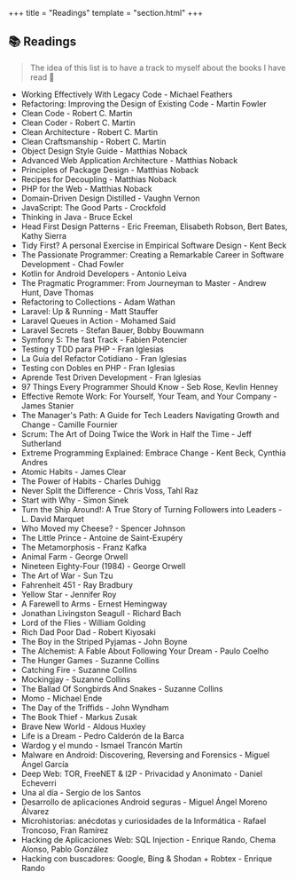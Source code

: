 +++
title = "Readings"
template = "section.html"
+++

## 📚 Readings

> The idea of this list is to have a track to myself about the books I have read 🙂

- Working Effectively With Legacy Code - Michael Feathers
- Refactoring: Improving the Design of Existing Code - Martin Fowler
- Clean Code - Robert C. Martin
- Clean Coder - Robert C. Martin
- Clean Architecture - Robert C. Martin
- Clean Craftsmanship - Robert C. Martin
- Object Design Style Guide - Matthias Noback
- Advanced Web Application Architecture - Matthias Noback
- Principles of Package Design - Matthias Noback
- Recipes for Decoupling - Matthias Noback
- PHP for the Web - Matthias Noback
- Domain-Driven Design Distilled - Vaughn Vernon
- JavaScript: The Good Parts - Crockfold
- Thinking in Java - Bruce Eckel
- Head First Design Patterns - Eric Freeman, Elisabeth Robson, Bert Bates, Kathy Sierra
- Tidy First? A personal Exercise in Empirical Software Design - Kent Beck
- The Passionate Programmer: Creating a Remarkable Career in Software Development - Chad Fowler
- Kotlin for Android Developers - Antonio Leiva
- The Pragmatic Programmer: From Journeyman to Master - Andrew Hunt, Dave Thomas
- Refactoring to Collections - Adam Wathan
- Laravel: Up & Running - Matt Stauffer
- Laravel Queues in Action - Mohamed Said
- Laravel Secrets - Stefan Bauer, Bobby Bouwmann
- Symfony 5: The fast Track - Fabien Potencier
- Testing y TDD para PHP - Fran Iglesias
- La Guía del Refactor Cotidiano - Fran Iglesias
- Testing con Dobles en PHP - Fran Iglesias
- Aprende Test Driven Development - Fran Iglesias
- 97 Things Every Programmer Should Know - Seb Rose, Kevlin Henney
- Effective Remote Work: For Yourself, Your Team, and Your Company - James Stanier
- The Manager's Path: A Guide for Tech Leaders Navigating Growth and Change - Camille Fournier
- Scrum: The Art of Doing Twice the Work in Half the Time - Jeff Sutherland
- Extreme Programming Explained: Embrace Change - Kent Beck, Cynthia Andres
- Atomic Habits - James Clear
- The Power of Habits - Charles Duhigg
- Never Split the Difference - Chris Voss, Tahl Raz
- Start with Why - Simon Sinek
- Turn the Ship Around!: A True Story of Turning Followers into Leaders - L. David Marquet
- Who Moved my Cheese? - Spencer Johnson
- The Little Prince - Antoine de Saint-Exupéry
- The Metamorphosis - Franz Kafka
- Animal Farm - George Orwell
- Nineteen Eighty-Four (1984) - George Orwell
- The Art of War - Sun Tzu
- Fahrenheit 451 - Ray Bradbury
- Yellow Star - Jennifer Roy
- A Farewell to Arms - Ernest Hemingway
- Jonathan Livingston Seagull - Richard Bach
- Lord of the Flies - William Golding
- Rich Dad Poor Dad - Robert Kiyosaki
- The Boy in the Striped Pyjamas - John Boyne
- The Alchemist: A Fable About Following Your Dream - Paulo Coelho
- The Hunger Games - Suzanne Collins
- Catching Fire - Suzanne Collins
- Mockingjay - Suzanne Collins
- The Ballad Of Songbirds And Snakes - Suzanne Collins
- Momo - Michael Ende
- The Day of the Triffids - John Wyndham
- The Book Thief - Markus Zusak
- Brave New World - Aldous Huxley
- Life is a Dream - Pedro Calderón de la Barca
- Wardog y el mundo - Ismael Trancón Martín
- Malware en Android: Discovering, Reversing and Forensics - Miguel Ángel García
- Deep Web: TOR, FreeNET & I2P - Privacidad y Anonimato - Daniel Echeverri
- Una al día - Sergio de los Santos
- Desarrollo de aplicaciones Android seguras - Miguel Ángel Moreno Álvarez
- Microhistorias: anécdotas y curiosidades de la Informática - Rafael Troncoso, Fran Ramírez
- Hacking de Aplicaciones Web: SQL Injection - Enrique Rando, Chema Alonso, Pablo González
- Hacking con buscadores: Google, Bing & Shodan + Robtex - Enrique Rando